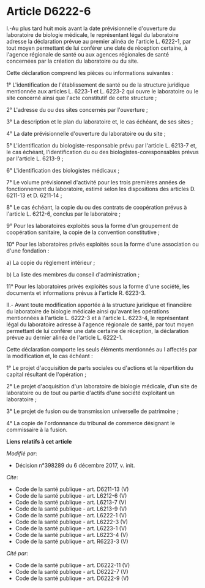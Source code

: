# Article D6222-6

I.-Au plus tard huit mois avant la date prévisionnelle d'ouverture du laboratoire de biologie médicale, le représentant légal
du laboratoire adresse la déclaration prévue au premier alinéa de l'article L. 6222-1, par tout moyen permettant de lui
conférer une date de réception certaine, à l'agence régionale de santé ou aux agences régionales de santé concernées par la
création du laboratoire ou du site.

Cette déclaration comprend les pièces ou informations suivantes :

1° L'identification de l'établissement de santé ou de la structure juridique mentionnée aux articles L. 6223-1 et L. 6223-2
qui ouvre le laboratoire ou le site concerné ainsi que l'acte constitutif de cette structure ;

2° L'adresse du ou des sites concernés par l'ouverture ;

3° La description et le plan du laboratoire et, le cas échéant, de ses sites ;

4° La date prévisionnelle d'ouverture du laboratoire ou du site ;

5° L'identification du biologiste-responsable prévu par l'article L. 6213-7 et, le cas échéant, l'identification du ou des
biologistes-coresponsables prévus par l'article L. 6213-9 ;

6° L'identification des biologistes médicaux ;

7° Le volume prévisionnel d'activité pour les trois premières années de fonctionnement du laboratoire, estimé selon les
dispositions des articles D. 6211-13 et D. 6211-14 ;

8° Le cas échéant, la copie du ou des contrats de coopération prévus à l'article L. 6212-6, conclus par le laboratoire ;

9° Pour les laboratoires exploités sous la forme d'un groupement de coopération sanitaire, la copie de la convention
constitutive ;

10° Pour les laboratoires privés exploités sous la forme d'une association ou d'une fondation :

a) La copie du règlement intérieur ;

b) La liste des membres du conseil d'administration ;

11° Pour les laboratoires privés exploités sous la forme d'une société, les documents et informations prévus à l'article R.
6223-3.

II.- Avant toute modification apportée à la structure juridique et financière du laboratoire de biologie médicale ainsi
qu'avant les opérations mentionnées à l'article L. 6222-3 et à l'article L. 6223-4, le représentant légal du laboratoire
adresse à l'agence régionale de santé, par tout moyen permettant de lui conférer une date certaine de réception, la
déclaration prévue au dernier alinéa de l'article L. 6222-1.

Cette déclaration comporte les seuls éléments mentionnés au I affectés par la modification et, le cas échéant :

1° Le projet d'acquisition de parts sociales ou d'actions et la répartition du capital résultant de l'opération ;

2° Le projet d'acquisition d'un laboratoire de biologie médicale, d'un site de laboratoire ou de tout ou partie d'actifs
d'une société exploitant un laboratoire ;

3° Le projet de fusion ou de transmission universelle de patrimoine ;

4° La copie de l'ordonnance du tribunal de commerce désignant le commissaire à la fusion.

**Liens relatifs à cet article**

_Modifié par_:

  - Décision n°398289 du 6 décembre 2017, v. init.

_Cite_:

  - Code de la santé publique - art. D6211-13 (V)
  - Code de la santé publique - art. L6212-6 (V)
  - Code de la santé publique - art. L6213-7 (V)
  - Code de la santé publique - art. L6213-9 (V)
  - Code de la santé publique - art. L6222-1 (V)
  - Code de la santé publique - art. L6222-3 (V)
  - Code de la santé publique - art. L6223-1 (V)
  - Code de la santé publique - art. L6223-4 (V)
  - Code de la santé publique - art. R6223-3 (V)

_Cité par_:

  - Code de la santé publique - art. D6222-11 (V)
  - Code de la santé publique - art. D6222-7 (V)
  - Code de la santé publique - art. D6222-9 (V)
